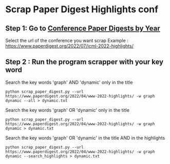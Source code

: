 # Scrap Paper Digest Highlights conf 

## Step 1: Go to [Conference Paper Digests by Year](https://www.paperdigest.org/conference-paper-digest/)

Select the url of the conference you want scrap 
Example : https://www.paperdigest.org/2022/07/icml-2022-highlights/


## Step 2 : Run the program scrapper with your key word 

Search the key words 'graph' AND 'dynamic' only in the title

`python scrap_paper_digest.py --url https://www.paperdigest.org/2022/04/www-2022-highlights/ -w graph dynamic --all > dynamic.txt`

Search the key words 'graph' OR 'dynamic' only in the title

`python scrap_paper_digest.py --url https://www.paperdigest.org/2022/04/www-2022-highlights/ -w graph dynamic > dynamic.txt`

Search the key words 'graph' OR 'dynamic' in the title AND in  the highlights 

`python scrap_paper_digest.py --url https://www.paperdigest.org/2022/04/www-2022-highlights/ -w graph dynamic --search_highlights > dynamic.txt`
